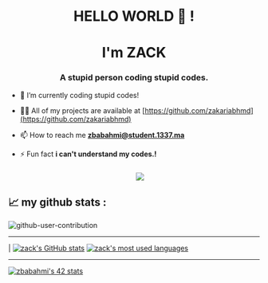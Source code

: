 <h1 align="center">HELLO WORLD  👋 !
<h1 align="center"> I'm ZACK</h1>
<h3 align="center">A stupid person coding stupid codes.</h3>
  
  
- 🔭 I’m currently coding stupid codes!

- 👨‍💻 All of my projects are available at [https://github.com/zakariabhmd](https://github.com/zakariabhmd)

- 📫 How to reach me **zbabahmi@student.1337.ma**

- ⚡ Fun fact  **i can't understand my codes.!**

  
  
  
  <h3 align="center"
  Visitor count<br>
  <img src="https://profile-counter.glitch.me/zakariabhmd/count.svg" />
</p>

📈 my github stats : 
---------------

![github-user-contribution](https://user-images.githubusercontent.com/58959408/157782696-8bc9ca49-ca61-4ab5-8b83-49c4e76c1a8f.svg)

</div>

---------------

| [![zack's GitHub stats](https://github-readme-stats.vercel.app/api?username=zakariabhmd&count_private=true&show_icons=true&hide=issues&hide_border=true&theme=jolly)](https://github.com/zakariabhmd?tab=repositories) [![zack's most used languages](https://github-readme-stats.vercel.app/api/top-langs/?username=zakariabhmd&layout=compact&hide_border=true&theme=jolly)](https://github.com/amaitou?tab=repositories)

---------------
[![zbabahmi's 42 stats](https://badge.mediaplus.ma/greenbinary/zbabahmi)](https://github.com/oakoudad/badge42)

